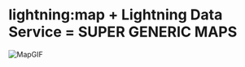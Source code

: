 # lightning:map + Lightning Data Service = SUPER GENERIC MAPS

![MapGIF](https://github.com/lucianostraga/lightningMap-LightningDataService/blob/master/GoogleMapComponent.gif)
